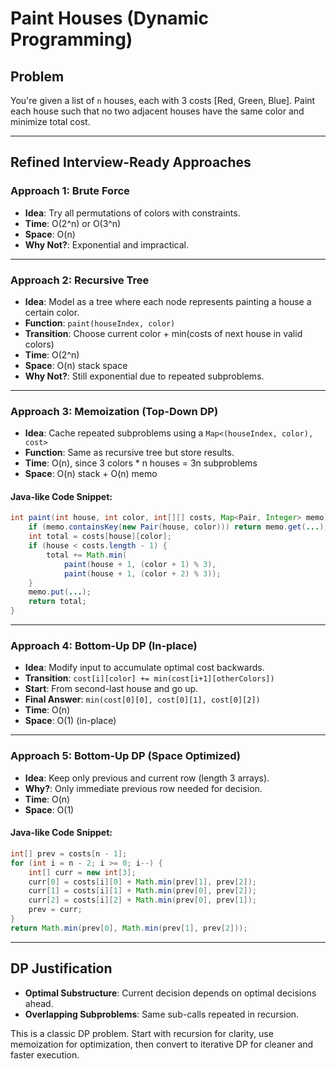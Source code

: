 # Paint Houses (Dynamic Programming)

## Problem
You're given a list of `n` houses, each with 3 costs [Red, Green, Blue]. Paint each house such that no two adjacent houses have the same color and minimize total cost.

---

## Refined Interview-Ready Approaches

### Approach 1: Brute Force
- **Idea**: Try all permutations of colors with constraints.
- **Time**: O(2^n) or O(3^n)
- **Space**: O(n)
- **Why Not?**: Exponential and impractical.

---

### Approach 2: Recursive Tree
- **Idea**: Model as a tree where each node represents painting a house a certain color.
- **Function**: `paint(houseIndex, color)`
- **Transition**: Choose current color + min(costs of next house in valid colors)
- **Time**: O(2^n)
- **Space**: O(n) stack space
- **Why Not?**: Still exponential due to repeated subproblems.

---

### Approach 3: Memoization (Top-Down DP)
- **Idea**: Cache repeated subproblems using a `Map<(houseIndex, color), cost>`
- **Function**: Same as recursive tree but store results.
- **Time**: O(n), since 3 colors * n houses = 3n subproblems
- **Space**: O(n) stack + O(n) memo

#### Java-like Code Snippet:
```java
int paint(int house, int color, int[][] costs, Map<Pair, Integer> memo) {
    if (memo.containsKey(new Pair(house, color))) return memo.get(...);
    int total = costs[house][color];
    if (house < costs.length - 1) {
        total += Math.min(
            paint(house + 1, (color + 1) % 3),
            paint(house + 1, (color + 2) % 3));
    }
    memo.put(...);
    return total;
}
```

---

### Approach 4: Bottom-Up DP (In-place)
- **Idea**: Modify input to accumulate optimal cost backwards.
- **Transition**: `cost[i][color] += min(cost[i+1][otherColors])`
- **Start**: From second-last house and go up.
- **Final Answer**: `min(cost[0][0], cost[0][1], cost[0][2])`
- **Time**: O(n)
- **Space**: O(1) (in-place)

---

### Approach 5: Bottom-Up DP (Space Optimized)
- **Idea**: Keep only previous and current row (length 3 arrays).
- **Why?**: Only immediate previous row needed for decision.
- **Time**: O(n)
- **Space**: O(1)

#### Java-like Code Snippet:
```java
int[] prev = costs[n - 1];
for (int i = n - 2; i >= 0; i--) {
    int[] curr = new int[3];
    curr[0] = costs[i][0] + Math.min(prev[1], prev[2]);
    curr[1] = costs[i][1] + Math.min(prev[0], prev[2]);
    curr[2] = costs[i][2] + Math.min(prev[0], prev[1]);
    prev = curr;
}
return Math.min(prev[0], Math.min(prev[1], prev[2]));
```

---

## DP Justification
- **Optimal Substructure**: Current decision depends on optimal decisions ahead.
- **Overlapping Subproblems**: Same sub-calls repeated in recursion.

This is a classic DP problem. Start with recursion for clarity, use memoization for optimization, then convert to iterative DP for cleaner and faster execution.
